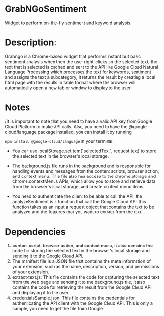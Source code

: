# GrabNGoSentiment
Widget to perform on-the-fly sentiment and keyword analysis

# Description:

Grabngo is a Chrome-based widget that performs instant but basic sentiment analysis when then the user right-clicks on the selected text, the text that is selected is cached and sent to the API like Google Cloud Natural Language Processing which processes the text for keywords, sentiment and assigns the text a subcategory, it returns the result by creating a local html page with the results in table format where the browser will automatically open a new tab or window to display to the user.


# Notes

/It is important to note that you need to have a valid API key from Google Cloud Platform to make API calls. Also, you need to have the @google-cloud/language package installed, you can install it by running 

```npm install @google-cloud/language``` in your terminal.

* You can use localStorage.setItem("selectedText", request.text) to store the selected text in the browser's local storage.

* The background.js file runs in the background and is responsible for handling events and messages from the content scripts, browser action, and context menu. This file also has access to the chrome.storage and chrome.contextMenus APIs, which allow you to store and retrieve data from the browser's local storage, and create context menu items.

* You need to authenticate the client to be able to call the API, the analyzeSentiment is a function that call the Google Cloud API, this function takes as an input a request object that contains the text to be analyzed and the features that you want to extract from the text.

# Dependencies

1. content script, browser action, and context menu, it also contains the code for storing the selected text in the browser's local storage and sending it to the Google Cloud API.
2. The manifest file is a JSON file that contains the meta information of your extension, such as the name, description, version, and permissions of your extension.
3. extract-text.js: This file contains the code for capturing the selected text from the web page and sending it to the background.js file, it also contains the code for retrieving the result from the Google Cloud API and displaying it to the user.
4. credentialsSample.json: This file contains the credentials for authenticating the API client with the Google Cloud API. This is only a sample, you need to get the file from Google
